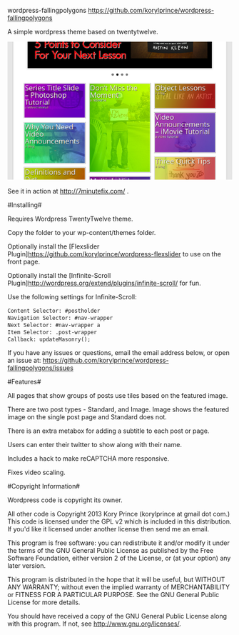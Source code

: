 wordpress-fallingpolygons
https://github.com/korylprince/wordpress-fallingpolygons

A simple wordpress theme based on twentytwelve.

![screenshot](screenshot.png)

See it in action at http://7minutefix.com/ .

#Installing#

Requires Wordpress TwentyTwelve theme.

Copy the folder to your wp-content/themes folder.

Optionally install the [Flexslider Plugin]<https://github.com/korylprince/wordpress-flexslider> to use on the front page.

Optionally install the [Infinite-Scroll Plugin]<http://wordpress.org/extend/plugins/infinite-scroll/> for fun.

Use the following settings for Infinite-Scroll:

    Content Selector: #postholder
    Navigation Selector: #nav-wrapper
    Next Selector: #nav-wrapper a
    Item Selector: .post-wrapper
    Callback: updateMasonry();

If you have any issues or questions, email the email address below, or open an issue at:
https://github.com/korylprince/wordpress-fallingpolygons/issues

#Features#

All pages that show groups of posts use tiles based on the featured image.

There are two post types - Standard, and Image. Image shows the featured image on the single post page and Standard does not.

There is an extra metabox for adding a subtitle to each post or page.

Users can enter their twitter to show along with their name.

Includes a hack to make reCAPTCHA more responsive.

Fixes video scaling.

#Copyright Information#

Wordpress code is copyright its owner.

All other code is Copyright 2013 Kory Prince (korylprince at gmail dot com.) This code is licensed under the GPL v2 which is included in this distribution. If you'd like it licensed under another license then send me an email.

This program is free software: you can redistribute it and/or modify
it under the terms of the GNU General Public License as published by
the Free Software Foundation, either version 2 of the License, or
(at your option) any later version.

This program is distributed in the hope that it will be useful,
but WITHOUT ANY WARRANTY; without even the implied warranty of
MERCHANTABILITY or FITNESS FOR A PARTICULAR PURPOSE.  See the
GNU General Public License for more details.

You should have received a copy of the GNU General Public License
along with this program.  If not, see <http://www.gnu.org/licenses/>.
